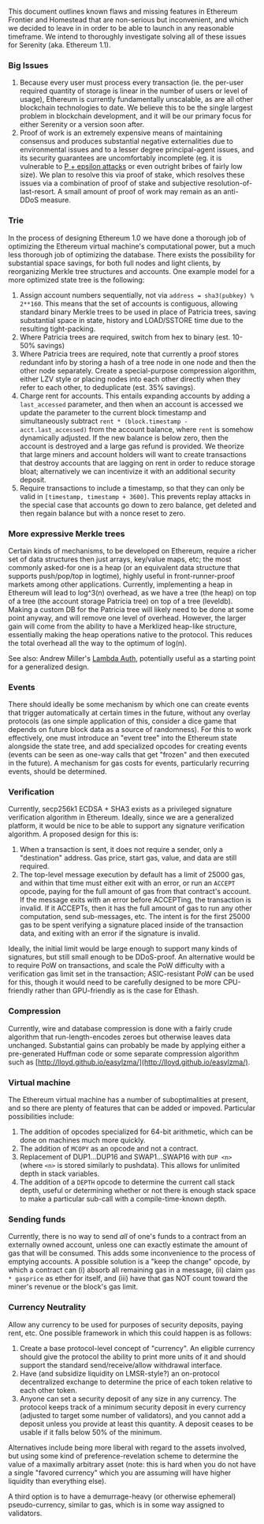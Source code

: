 This document outlines known flaws and missing features in Ethereum Frontier and Homestead that are non-serious but inconvenient, and which we decided to leave in in order to be able to launch in any reasonable timeframe. We intend to thoroughly investigate solving all of these issues for Serenity (aka. Ethereum 1.1).

### Big Issues

1. Because every user must process every transaction (ie. the per-user required quantity of storage is linear in the number of users or level of usage), Ethereum is currently fundamentally unscalable, as are all other blockchain technologies to date. We believe this to be the single largest problem in blockchain development, and it will be our primary focus for either Serenity or a version soon after.
2. Proof of work is an extremely expensive means of maintaining consensus and produces substantial negative externalities due to environmental issues and to a lesser degree principal-agent issues, and its security guarantees are uncomfortably incomplete (eg. it is vulnerable to [P + epsilon attacks](https://blog.ethereum.org/2015/01/28/p-epsilon-attack/) or even outright bribes of fairly low size). We plan to resolve this via proof of stake, which resolves these issues via a combination of proof of stake and subjective resolution-of-last-resort. A small amount of proof of work may remain as an anti-DDoS measure.

### Trie

In the process of designing Ethereum 1.0 we have done a thorough job of optimizing the Ethereum virtual machine's computational power, but a much less thorough job of optimizing the database. There exists the possibility for substantial space savings, for both full nodes and light clients, by reorganizing Merkle tree structures and accounts. One example model for a more optimized state tree is the following:

1. Assign account numbers sequentially, not via `address = sha3(pubkey) % 2**160`. This means that the set of accounts is contiguous, allowing standard binary Merkle trees to be used in place of Patricia trees, saving substantial space in state, history and LOAD/SSTORE time due to the resulting tight-packing. 
2. Where Patricia trees are required, switch from hex to binary (est. 10-50% savings)
3. Where Patricia trees are required, note that currently a proof stores redundant info by storing a hash of a tree node in one node and then the other node separately. Create a special-purpose compression algorithm, either LZV style or placing nodes into each other directly when they refer to each other, to deduplicate (est. 35% savings).
4. Charge rent for accounts. This entails expanding accounts by adding a `last_accessed` parameter, and then when an account is accessed we update the parameter to the current block timestamp and simultaneously subtract `rent * (block.timestamp - acct.last_accessed)` from the account balance, where `rent` is somehow dynamically adjusted. If the new balance is below zero, then the account is destroyed and a large gas refund is provided. We theorize that large miners and account holders will want to create transactions that destroy accounts that are lagging on rent in order to reduce storage bloat; alternatively we can incentivize it with an additional security deposit.
5. Require transactions to include a timestamp, so that they can only be valid in `[timestamp, timestamp + 3600]`. This prevents replay attacks in the special case that accounts go down to zero balance, get deleted and then regain balance but with a nonce reset to zero.

### More expressive Merkle trees

Certain kinds of mechanisms, to be developed on Ethereum, require a richer set of data structures then just arrays, key/value maps, etc; the most commonly asked-for one is a heap (or an equivalent data structure that supports push/pop/top in logtime), highly useful in front-runner-proof markets among other applications. Currently, implementing a heap in Ethereum will lead to log^3(n) overhead, as we have a tree (the heap) on top of a tree (the account storage Patricia tree) on top of a tree (leveldb). Making a custom DB for the Patricia tree will likely need to be done at some point anyway, and will remove one level of overhead. However, the larger gain will come from the ability to have a Merklized heap-like structure, essentially making the heap operations native to the protocol. This reduces the total overhead all the way to the optimum of log(n).

See also: Andrew Miller's [Lambda Auth](http://amiller.github.io/lambda-auth/), potentially useful as a starting point for a generalized design.

### Events

There should ideally be some mechanism by which one can create events that trigger automatically at certain times in the future, without any overlay protocols (as one simple application of this, consider a dice game that depends on future block data as a source of randomness). For this to work effectively, one must introduce an "event tree" into the Ethereum state alongside the state tree, and add specialized opcodes for creating events (events can be seen as one-way calls that get "frozen" and then executed in the future). A mechanism for gas costs for events, particularly recurring events, should be determined.

### Verification

Currently, secp256k1 ECDSA + SHA3 exists as a privileged signature verification algorithm in Ethereum. Ideally, since we are a generalized platform, it would be nice to be able to support any signature verification algorithm. A proposed design for this is:

1. When a transaction is sent, it does not require a sender, only a "destination" address. Gas price, start gas, value, and data are still required.
2. The top-level message execution by default has a limit of 25000 gas, and within that time must either exit with an error, or run an `ACCEPT` opcode, paying for the full amount of gas from that contract's account. If the message exits with an error before ACCEPTing, the transaction is invalid. If it ACCEPTs, then it has the full amount of gas to run any other computation, send sub-messages, etc. The intent is for the first 25000 gas to be spent verifying a signature placed inside of the transaction data, and exiting with an error if the signature is invalid.

Ideally, the initial limit would be large enough to support many kinds of signatures, but still small enough to be DDoS-proof. An alternative would be to require PoW on transactions, and scale the PoW difficulty with a verification gas limit set in the transaction; ASIC-resistant PoW can be used for this, though it would need to be carefully designed to be more CPU-friendly rather than GPU-friendly as is the case for Ethash.

### Compression

Currently, wire and database compression is done with a fairly crude algorithm that run-length-encodes zeroes but otherwise leaves data unchanged. Substantial gains can probably be made by applying either a pre-generated Huffman code or some separate compression algorithm such as [http://lloyd.github.io/easylzma/](http://lloyd.github.io/easylzma/).

### Virtual machine

The Ethereum virtual machine has a number of suboptimalities at present, and so there are plenty of features that can be added or impoved. Particular possibilities include:

1. The addition of opcodes specialized for 64-bit arithmetic, which can be done on machines much more quickly.
2. The addition of `MCOPY` as an opcode and not a contract.
3. Replacement of DUP1...DUP16 and SWAP1...SWAP16 with `DUP <n>` (where `<n>` is stored similarly to pushdata). This allows for unlimited depth in stack variables.
4. The addition of a `DEPTH` opcode to determine the current call stack depth, useful or determining whether or not there is enough stack space to make a particular sub-call with a compile-time-known depth.

### Sending funds

Currently, there is no way to send _all_ of one's funds to a contract from an externally owned account, unless one can exactly estimate the amount of gas that will be consumed. This adds some inconvenience to the process of emptying accounts. A possible solution is a "keep the change" opcode, by which a contract can (i) absorb all remaining gas in a message, (ii) claim `gas * gasprice` as ether for itself, and (iii) have that gas NOT count toward the miner's revenue or the block's gas limit.

### Currency Neutrality

Allow any currency to be used for purposes of security deposits, paying rent, etc. One possible framework in which this could happen is as follows:

1. Create a base protocol-level concept of "currency". An eligible currency should give the protocol the ability to print more units of it and should support the standard send/receive/allow withdrawal interface.
2. Have (and subsidize liquidity on LMSR-style?) an on-protocol decentralized exchange to determine the price of each token relative to each other token.
3. Anyone can set a security deposit of any size in any currency. The protocol keeps track of a minimum security deposit in every currency (adjusted to target some number of validators), and you cannot add a deposit unless you provide at least this quantity. A deposit ceases to be usable if it falls below 50% of the minimum.

Alternatives include being more liberal with regard to the assets involved, but using some kind of preference-revelation scheme to determine the value of a maximally arbitrary asset (note: this is hard when you do not have a single "favored currency" which you are assuming will have higher liquidity than everything else).

A third option is to have a demurrage-heavy (or otherwise ephemeral) pseudo-currency, similar to gas, which is in some way assigned to validators.